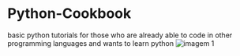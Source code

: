 # Python-Cookbook
basic python tutorials for those who are already able to code in other programming languages and wants to learn python
![imagem 1](https://canaltech.com.br/software/python-5-mitos-sobre-da-popular-linguagem-de-programacao-211077/)
